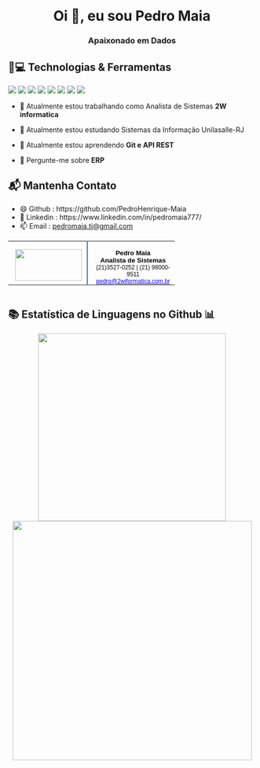 <h1 align="center">Oi 👋, eu sou Pedro Maia</h1>
<h3 align="center">Apaixonado em Dados</h3>

<h2> 🚀💻 Technologias & Ferramentas </h2> 
<div  align="center"; style="display : inline ; margin-right: 30px">
  <img src="https://img.shields.io/badge/Python-3776AB?style=for-the-badge&logo=python&logoColor=white" />
  <img src="https://img.shields.io/badge/HTML5-E34F26?style=for-the-badge&logo=html5&logoColor=white" /> 
  <img src="https://img.shields.io/badge/CSS-239120?&style=for-the-badge&logo=css3&logoColor=white" />  
  <img src="https://img.shields.io/badge/JavaScript-F7DF1E?style=for-the-badge&logo=javascript&logoColor=black" />   
  <img src="https://img.shields.io/badge/C-00599C?style=for-the-badge&logo=c&logoColor=white" />  
  <img src="https://img.shields.io/badge/Java-ED8B00?style=for-the-badge&logo=java&logoColor=white" /> 
  <img src="https://img.shields.io/badge/MySQL-00000F?style=for-the-badge&logo=mysql&logoColor=white" />  
  <img src="https://img.shields.io/badge/Microsoft_Excel-217346?style=for-the-badge&logo=microsoft-excel&logoColor=white" />   
</div>

- 🔭 Atualmente estou trabalhando como Analista de Sistemas **2W informatica**

- 🔭 Atualmente estou estudando Sistemas da Informação Unilasalle-RJ

- 🌱 Atualmente estou aprendendo **Git e API REST**

- 💬 Pergunte-me sobre **ERP**

<h2> 📬 Mantenha Contato</h2>

<ul>
<li> 😄 Github : https://github.com/PedroHenrique-Maia </li>
  <li> 💬 Linkedin : https://www.linkedin.com/in/pedromaia777/ </li>
  <li>📫 Email : <a href=mailto:pedromaia.ti@gmail.com>pedromaia.ti@gmail.com</a>  
</ul>
<div align="center">
<table border="0" cellspacing="0" cellpadding="0" style="border-collapse:collapse">
  <tbody>
    <tr style="height:0pt">
      <td width="162" valign="top" style="width:120.0pt;border:none;border-right:solid #2e74b5 1.5pt;padding:0cm 0pt 0cm 0pt;height:0pt">
        <p class="MsoNormal" align="center" style="margin-bottom:0cm;text-align:center;line-height:normal">&nbsp;<img src="https://drive.google.com/uc?id=1ZEy6KO6F_6aD1kwQRQJ8MeAnO71zGSWi&export=download" width="136" height="64">
        </p>
      </td>
      <td width="270" valign="top" style="width:127.55pt;border:none;padding:0cm 0pt 0cm 5.4pt;height:0pt">
        <p class="MsoNormal" align="center" style="margin-bottom:0cm;text-align:center;line-height:normal">
          <b>
            <span style="font-size:10.0pt;font-family:&quot;Bahnschrift SemiLight&quot;,sans-serif;color:black">Pedro Maia<br>Analista de Sistemas
            </span>
          </b>
            <span style="font-size:9.0pt;font-family:&quot;Bahnschrift SemiLight&quot;,sans-serif;color:#0d0d0d">
              <br>(21)3527-0252 | (21) 98000-9511
              <br>
          </span>
          <span style="font-size:9.0pt;font-family:&quot;Bahnschrift SemiLight&quot;,sans-serif">
            <a href="mailto:pedro@2wiformatica.com.br" target="_blank">
              <span style="color:blue">pedro@2wiformatica.com.br
              </span></a></span><span style="font-size:8.0pt">
          </span>
        </p>
      </td>
    </tr>
  </tbody>
</table>
<table border="0" cellspacing="0" cellpadding="0" style="border-collapse:collapse">
</table>
</div>

<h2> 📚 Estatística de Linguagens no Github 📊</h2> 

<div align="center">
  <img src="https://github-readme-stats-eight-theta.vercel.app/api/top-langs/?username=PedroHenrique-Maia&layout=compact&langs_count=8&theme=react" width="382"/>
  <img src="https://github-readme-stats-eight-theta.vercel.app/api?username=PedroHenrique-Maia&show_icons=true&theme=react&include_all_commits=true&count_private=true"width="487"/>
</div>
